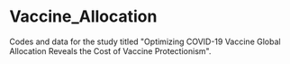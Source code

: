 # Vaccine_Allocation
Codes and data for the study titled "Optimizing COVID-19 Vaccine Global Allocation Reveals the Cost of Vaccine Protectionism".
